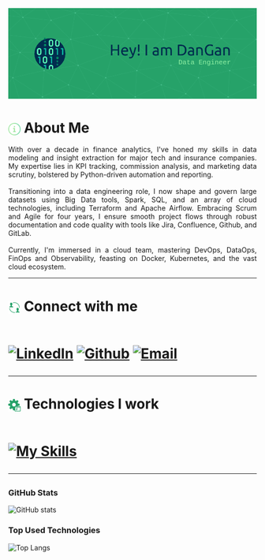 <body>

<div class="upper-part">
  <img alt="dangan.png" style="max-height: 360px; width: auto;" src="images/dangan_github-header-image.png">
</div>

<div class="lower-part">
  <h1>
    <a href="https://dgansauskas.github.io/">
     <img style="vertical-align: middle;" alt="AboutMe" width="25px" src="images/info.png"></a>
    <span>About Me</span>
</h1>
<p align="justify">With over a decade in finance analytics, I've honed my skills in data modeling and insight extraction for major tech and insurance companies. My expertise lies in KPI tracking, commission analysis, and marketing data scrutiny, bolstered by Python-driven automation and reporting.
<br><br>Transitioning into a data engineering role, I now shape and govern large datasets using Big Data tools, Spark, SQL, and an array of cloud technologies, including Terraform and Apache Airflow. Embracing Scrum and Agile for four years, I ensure smooth project flows through robust documentation and code quality with tools like Jira, Confluence, Github, and GitLab.
<br><br>Currently, I'm immersed in a cloud team, mastering DevOps, DataOps, FinOps and Observability, feasting on Docker, Kubernetes, and the vast cloud ecosystem.
</p>

---
  <h1>
    <a href="https://dgansauskas.github.io/">
     <img style="vertical-align: middle;" alt="AboutMe" width="25px" src="images/connect.png"></a>
    <span>Connect with me</span>
    <br><br>

[![LinkedIn](https://img.shields.io/badge/-LinkedIn-000?style=for-the-badge&logo=linkedin&logoColor=26a269&color:FFF)](https://www.linkedin.com/in/danilocarandina/?style=plastic) [![Github](https://img.shields.io/badge/-Github-000?style=for-the-badge&logo=github&logoColor=26a269&color:FFF)](https://github.com/dgansauskas?style=plastic) [![Email](https://img.shields.io/badge/-Gmail-000?style=for-the-badge&logo=gmail&logoColor=26a269&color:FFF)](mailto:danilo.carandina@gmail.com?style=plastic)

---
<h1>
    <a href="https://dgansauskas.github.io/">
     <img style="vertical-align: middle;" alt="AboutMe" width="25px" src="images/tools.png"></a>
    <span>Technologies I work</span>
<br><br>

<!-- ![BigData](https://img.shields.io/badge/BigData-000?style=for-the-badge&logo=apachehadoop&logoColor=26a269) ![Python](https://img.shields.io/badge/Python-000?style=for-the-badge&logo=python&logoColor=26a269) ![SQL](https://img.shields.io/badge/SQL-000?style=for-the-badge&logo=mysql&logoColor=26a269) ![GCP](https://img.shields.io/badge/GCP-000?style=for-the-badge&logo=googlecloud&logoColor=26a269)
![AWS](https://img.shields.io/badge/AWS-000?style=for-the-badge&logo=amazonaws&logoColor=26a269) ![Azure](https://img.shields.io/badge/Azure-000?style=for-the-badge&logo=microsoftazure&logoColor=26a269) ![Docker](https://img.shields.io/badge/Docker-000?style=for-the-badge&logo=docker&logoColor=26a269) ![Kubernetes](https://img.shields.io/badge/Kubernetes-000?style=for-the-badge&logo=kubernetes&logoColor=26a269)
![GitHub](https://img.shields.io/badge/GitHub-000?style=for-the-badge&logo=github&logoColor=26a269) ![GitLab](https://img.shields.io/badge/GitLab-000?style=for-the-badge&logo=gitlab&logoColor=26a269) ![Terraform](https://img.shields.io/badge/Terraform-000?style=for-the-badge&logo=terraform&logoColor=26a269) ![Jira](https://img.shields.io/badge/Jira-000?style=for-the-badge&logo=jira&logoColor=26a269)
![Confluence](https://img.shields.io/badge/Confluence-000?style=for-the-badge&logo=confluence&logoColor=26a269) ![Linux](https://img.shields.io/badge/Linux-000?style=for-the-badge&logo=linux&logoColor=26a269) ![Windows](https://img.shields.io/badge/Windows-000?style=for-the-badge&logo=windows&logoColor=26a269) ![MacOS](https://img.shields.io/badge/MacOS-000?style=for-the-badge&logo=apple&logoColor=26a269) -->

[![My Skills](https://skillicons.dev/icons?i=aws,gcp,azure,docker,kubernetes,terraform,python,anaconda,bash,powershell,git,github,gitlab,postgres,mysql,sqlite,regex,html,md,vscode,linux,apple,windows,ps&theme=dark&perline=8)](https://skillicons.dev)


---
### GitHub Stats

![GitHub stats](https://github-readme-stats-git-masterrstaa-rickstaa.vercel.app/api?username=dgansauskas&hide_title=true&show_icons=true&include_all_commits=true&count_private=true&line_height=25&hide=issues&bg_color=000&title_color=26a269&text_color=FFF&border_radius=3&border_color=26a269&icon_color=26a269&theme=jolly)

### Top Used Technologies
![Top Langs](https://github-readme-stats-git-masterrstaa-rickstaa.vercel.app/api/top-langs/?username=dgansauskas&layout=compact&bg_color=000&border_color=26a269&title_color=26a269&text_color=FFF)
</div>

</body>
</html>
